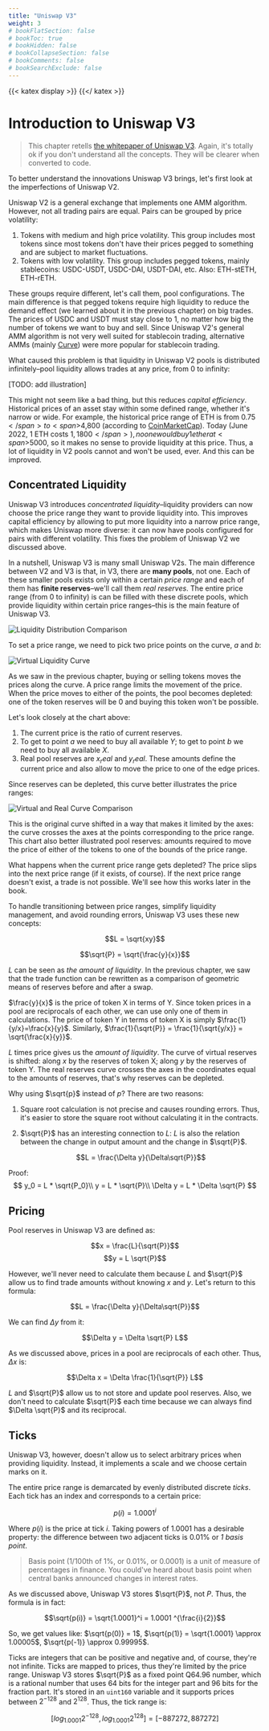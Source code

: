 ```yaml
---
title: "Uniswap V3"
weight: 3
# bookFlatSection: false
# bookToc: true
# bookHidden: false
# bookCollapseSection: false
# bookComments: false
# bookSearchExclude: false
---
```

{{< katex display >}} {{</ katex >}}

# Introduction to Uniswap V3

> This chapter retells [the whitepaper of Uniswap V3](https://uniswap.org/whitepaper-v3.pdf). Again, it's totally ok if
you don't understand all the concepts. They will be clearer when converted to code.

To better understand the innovations Uniswap V3 brings, let's first look at the imperfections of Uniswap V2.

Uniswap V2 is a general exchange that implements one AMM algorithm. However, not all trading pairs are equal.
Pairs can be grouped by price volatility:

1. Tokens with medium and high price volatility. This group includes most tokens since most tokens don't have their
prices pegged to something and are subject to market fluctuations.
1. Tokens with low volatility. This group includes pegged tokens, mainly stablecoins: USDC-USDT, USDC-DAI, USDT-DAI, etc.
Also: ETH-stETH, ETH-rETH.

These groups require different, let's call them, pool configurations. The main difference is that pegged tokens require
high liquidity to reduce the demand effect (we learned about it in the previous chapter) on big trades. The prices of
USDC and USDT must stay close to 1, no matter how big the number of tokens we want to buy and sell. Since Uniswap V2's
general AMM algorithm is not very well suited for stablecoin trading, alternative AMMs (mainly [Curve](https://curve.fi))
were more popular for stablecoin trading.

What caused this problem is that liquidity in Uniswap V2 pools is distributed infinitely–pool liquidity allows trades at
any price, from 0 to infinity:

[TODO: add illustration]

This might not seem like a bad thing, but this reduces *capital efficiency*. Historical prices of an asset stay within
some defined range, whether it's narrow or wide. For example, the historical price range of ETH is from <span>$0.75</span>
to <span>$4,800</span> (according to [CoinMarketCap](https://coinmarketcap.com/currencies/ethereum/)). Today (June 2022,
 1 ETH costs <span>$1,1800</span>), no one would buy 1 ether at <span>$5000</span>, so it makes no sense to provide
liquidity at this price. Thus, a lot of liquidity in V2 pools cannot and won't be used, ever. And this can be improved.

## Concentrated Liquidity

Uniswap V3 introduces *concentrated liquidity*–liquidity providers can now choose the price range they want to provide
liquidity into. This improves capital efficiency by allowing to put more liquidity into a narrow price range, which makes
Uniswap more diverse: it can now have pools configured for pairs with different volatility. This fixes the problem of
Uniswap V2 we discussed above.

In a nutshell, Uniswap V3 is many small Uniswap V2s. The main difference between V2 and V3 is that, in V3, there are 
**many pools**, not one. Each of these smaller pools exists only within a certain *price range* and each of them has
**finite reserves**–we'll call them *real reserves*. The entire price range (from 0 to infinity) is can be filled with
these discrete pools, which provide liquidity within certain price ranges–this is the main feature of Uniswap V3.

![Liquidity Distribution Comparison](../../../static/images/Introdunction_liquidity_distribution.png)

To set a price range, we need to pick two price points on the curve, $a$ and $b$:

![Virtual Liquidity Curve](../../../static/images/Introduction_virtual_liquidity.png)

As we saw in the previous chapter, buying or selling tokens moves the prices along the curve. A price range limits the
movement of the price. When the price moves to either of the points, the pool becomes depleted: one of the token reserves
will be 0 and buying this token won't be possible.

Let's look closely at the chart above:
1. The current price is the ratio of current reserves.
1. To get to point $a$ we need to buy all available $Y$; to get to point $b$ we need to buy all available $X$.
1. Real pool reserves are $x_real$ and $y_real$. These amounts define the current price and also allow to move the price
to one of the edge prices.

Since reserves can be depleted, this curve better illustrates the price ranges:

![Virtual and Real Curve Comparison](../../../static/images/Introdunction_virtual_and_reality.png)

This is the original curve shifted in a way that makes it limited by the axes: the curve crosses the axes at the points
corresponding to the price range. This chart also better illustrated pool reserves: amounts required to move the price
of either of the tokens to one of the bounds of the price range.

What happens when the current price range gets depleted? The price slips into the next price range (if it exists, of
course). If the next price range doesn't exist, a trade is not possible. We'll see how this works later in the book.

To handle transitioning between price ranges, simplify liquidity management, and avoid rounding errors, Uniswap V3 uses
these new concepts:

$$L = \sqrt{xy}$$

$$\sqrt{P} = \sqrt{\frac{y}{x}}$$

$L$ can be seen as *the amount of liquidity*. In the previous chapter, we saw that the trade function can be rewritten as
a comparison of geometric means of reserves before and after a swap.

$\frac{y}{x}$ is the price of token X in terms of Y. Since token prices in a pool are reciprocals of each other,
we can use only one of them in calculations. The price of token Y in terms of token X is simply 
$\frac{1}{y/x}=\frac{x}{y}$. Similarly, $\frac{1}{\sqrt{P}} = \frac{1}{\sqrt{y/x}} = \sqrt{\frac{x}{y}}$.

$L$ times price gives us the *amount of liquidity*. The curve of virtual reserves is shifted: along $x$ by the reserves of
token X; along $y$ by the reserves of token Y. The real reserves curve crosses the axes in the coordinates equal to the
amounts of reserves, that's why reserves can be depleted.

Why using $\sqrt{p}$ instead of $p$? There are two reasons:

1. Square root calculation is not precise and causes rounding errors. Thus, it's easier to store the square root without
calculating it in the contracts.
1. $\sqrt{P}$ has an interesting connection to $L$: $L$ is also the relation between the change in output amount and 
the change in $\sqrt{P}$.

    $$L = \frac{\Delta y}{\Delta\sqrt{P}}$$

Proof: 
    $$
    y_0 = L * \sqrt{P_0}\\
    y = L * \sqrt{P}\\
    \Delta y = L * \Delta \sqrt{P}
    $$

## Pricing

Pool reserves in Uniswap V3 are defined as:

$$x = \frac{L}{\sqrt{P}}$$
$$y = L \sqrt{P}$$

However, we'll never need to calculate them because $L$ and $\sqrt{P}$ allow us to find trade amounts without knowing
$x$ and $y$. Let's return to this formula:

$$L = \frac{\Delta y}{\Delta\sqrt{P}}$$

We can find $\Delta y$ from it:

$$\Delta y = \Delta \sqrt{P} L$$

As we discussed above, prices in a pool are reciprocals of each other. Thus, $\Delta x$ is:

$$\Delta x = \Delta \frac{1}{\sqrt{P}} L$$

$L$ and $\sqrt{P}$ allow us to not store and update pool reserves. Also, we don't need to calculate $\sqrt{P}$ each time
because we can always find $\Delta \sqrt{P}$ and its reciprocal.

## Ticks

Uniswap V3, however, doesn't allow us to select arbitrary prices when providing liquidity. Instead, it implements a scale
and we choose certain marks on it.

The entire price range is demarcated by evenly distributed discrete *ticks*. Each tick has an index and corresponds to
a certain price:

$$p(i) = 1.0001^i$$

Where $p(i)$ is the price at tick $i$. Taking powers of 1.0001 has a desirable property: the difference between two
adjacent ticks is 0.01% or *1 basis point*.

> Basis point (1/100th of 1%, or 0.01%, or 0.0001) is a unit of measure of percentages in finance. You could've heard about
basis point when central banks announced changes in interest rates.

As we discussed above, Uniswap V3 stores $\sqrt{P}$, not $P$. Thus, the formula is in fact:

$$\sqrt{p(i)} = \sqrt{1.0001}^i = 1.0001 ^{\frac{i}{2}}$$

So, we get values like: $\sqrt{p(0)} = 1$, $\sqrt{p(1)} = \sqrt{1.0001} \approx 1.00005$, $\sqrt{p(-1)} \approx 0.99995$.

Ticks are integers that can be positive and negative and, of course, they're not infinite. Ticks are mapped to prices,
thus they're limited by the price range. Uniswap V3 stores $\sqrt{P}$ as a fixed point Q64.96 number, which is a rational
number that uses 64 bits for the integer part and 96 bits for the fraction part. It's stored in an `uint160` variable and
it supports prices between $2^{-128}$ and $2^{128}$. Thus, the tick range is:

$$[log_{1.0001}2^{-128}, log_{1.0001}{2^{128}}] = [-887272, 887272]$$